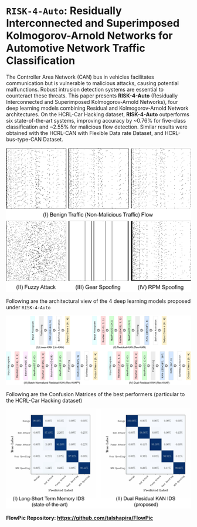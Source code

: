 # `RISK-4-Auto`: Residually Interconnected and Superimposed Kolmogorov-Arnold Networks for Automotive Network Traffic Classification


The Controller Area Network (CAN) bus in vehicles facilitates communication but is vulnerable to malicious attacks, causing potential malfunctions. Robust intrusion detection systems are essential to counteract these threats. This paper presents **RISK-4-Auto** (Residually Interconnected and Superimposed Kolmogorov-Arnold Networks), four deep learning models combining Residual and Kolmogorov-Arnold Network architectures. On the HCRL-Car Hacking dataset, **RISK-4-Auto** outperforms six state-of-the-art systems, improving accuracy by ~0.76% for five-class classification and ~2.55% for malicious flow detection. Similar results were obtained with the HCRL-CAN with Flexible Data rate Dataset, and HCRL-bus-type-CAN Dataset. 



![Visual Representation of in-vehicle traffic characteristics for different network flows on the CAN bus](figs/data_instances.jpg)

Following are the architectural view of the 4 deep learning models proposed under `RISK-4-Auto`

![Proposed architectures for the traffic classification problem through visual representation.](figs/models.jpg)


Following are the Confusion Matrices of the best performers (particular to the HCRL-Car Hacking dataset)

![Confusion Matrix (Best) on `HCRL Car Hacking Dataset`](figs/cms.jpg)







**FlowPic Repository: https://github.com/talshapira/FlowPic**
